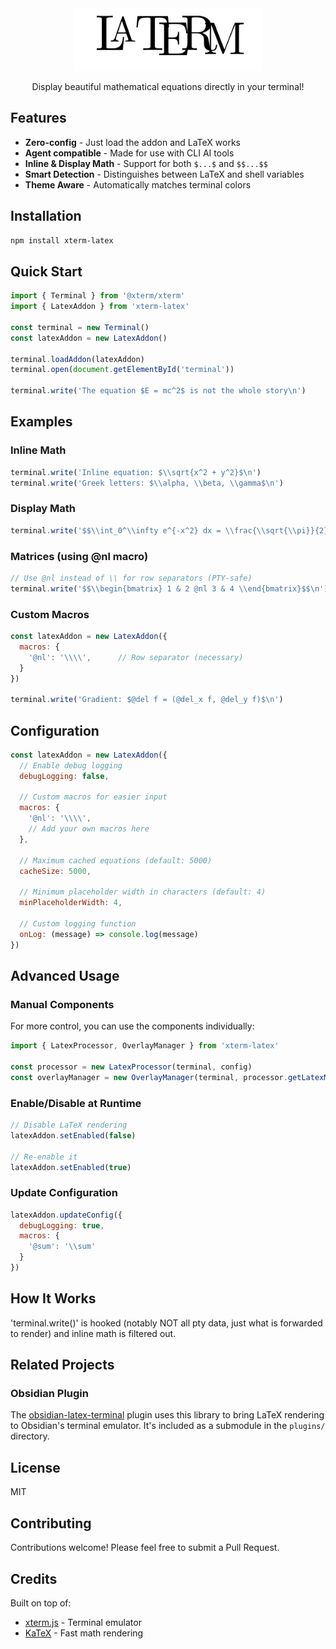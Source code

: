 <div align="center">
  <img src="logo.svg" alt="LaTerM" width="300" />

  Display beautiful mathematical equations directly in your terminal!
</div>

## Features

- **Zero-config** - Just load the addon and LaTeX works
- **Agent compatible** - Made for use with CLI AI tools
- **Inline & Display Math** - Support for both `$...$` and `$$...$$`
- **Smart Detection** - Distinguishes between LaTeX and shell variables
- **Theme Aware** - Automatically matches terminal colors

## Installation

```bash
npm install xterm-latex
```

## Quick Start

```javascript
import { Terminal } from '@xterm/xterm'
import { LatexAddon } from 'xterm-latex'

const terminal = new Terminal()
const latexAddon = new LatexAddon()

terminal.loadAddon(latexAddon)
terminal.open(document.getElementById('terminal'))

terminal.write('The equation $E = mc^2$ is not the whole story\n')
```

## Examples

### Inline Math
```javascript
terminal.write('Inline equation: $\\sqrt{x^2 + y^2}$\n')
terminal.write('Greek letters: $\\alpha, \\beta, \\gamma$\n')
```

### Display Math
```javascript
terminal.write('$$\\int_0^\\infty e^{-x^2} dx = \\frac{\\sqrt{\\pi}}{2}$$\n')
```

### Matrices (using @nl macro)
```javascript
// Use @nl instead of \\ for row separators (PTY-safe)
terminal.write('$$\\begin{bmatrix} 1 & 2 @nl 3 & 4 \\end{bmatrix}$$\n')
```

### Custom Macros
```javascript
const latexAddon = new LatexAddon({
  macros: {
    '@nl': '\\\\',      // Row separator (necessary)
  }
})

terminal.write('Gradient: $@del f = (@del_x f, @del_y f)$\n')
```

## Configuration

```javascript
const latexAddon = new LatexAddon({
  // Enable debug logging
  debugLogging: false,

  // Custom macros for easier input
  macros: {
    '@nl': '\\\\',
    // Add your own macros here
  },

  // Maximum cached equations (default: 5000)
  cacheSize: 5000,

  // Minimum placeholder width in characters (default: 4)
  minPlaceholderWidth: 4,

  // Custom logging function
  onLog: (message) => console.log(message)
})
```

## Advanced Usage

### Manual Components

For more control, you can use the components individually:

```javascript
import { LatexProcessor, OverlayManager } from 'xterm-latex'

const processor = new LatexProcessor(terminal, config)
const overlayManager = new OverlayManager(terminal, processor.getLatexMap())
```

### Enable/Disable at Runtime

```javascript
// Disable LaTeX rendering
latexAddon.setEnabled(false)

// Re-enable it
latexAddon.setEnabled(true)
```

### Update Configuration

```javascript
latexAddon.updateConfig({
  debugLogging: true,
  macros: {
    '@sum': '\\sum'
  }
})
```

## How It Works

'terminal.write()' is hooked (notably NOT all pty data, just what is forwarded to render) and inline math is filtered out.

## Related Projects

### Obsidian Plugin
The [obsidian-latex-terminal](https://github.com/MaxwellsEquation/LaTerM-dev) plugin uses this library to bring LaTeX rendering to Obsidian's terminal emulator. It's included as a submodule in the `plugins/` directory.

## License

MIT

## Contributing

Contributions welcome! Please feel free to submit a Pull Request.

## Credits

Built on top of:
- [xterm.js](https://xtermjs.org/) - Terminal emulator
- [KaTeX](https://katex.org/) - Fast math rendering